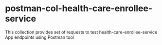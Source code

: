 # postman-col-health-care-enrollee-service

This collection provides set of requests to test health-care-enrollee-service App endpoints using Postman tool
